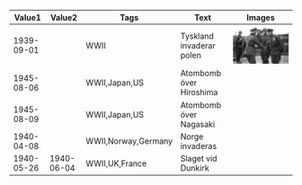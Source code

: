 | Value1    	| Value2		| Tags		| Text			| Images	|
| --			| --			| ---		| ---			| ---	|
| 1939-09-01	|				| WWII		| Tyskland invaderar polen	| ![](img/invasion-poland.png)
| 1945-08-06	|				| WWII,Japan,US	| Atombomb över Hiroshima	
| 1945-08-09	|				| WWII,Japan,US	| Atombomb över Nagasaki	
| 1940-04-08	|				| WWII,Norway,Germany	| Norge invaderas	
| 1940-05-26	| 1940-06-04	| WWII,UK,France	| Slaget vid Dunkirk	
